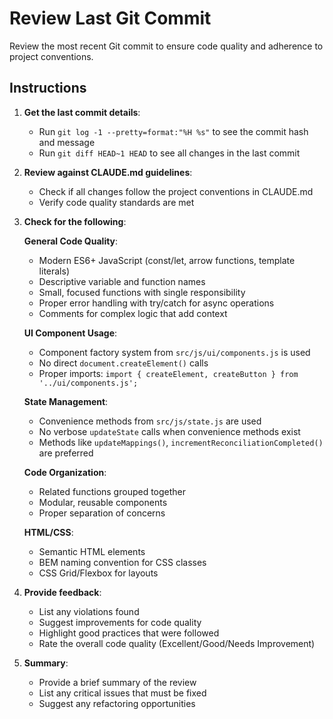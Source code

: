# Review Last Git Commit

Review the most recent Git commit to ensure code quality and adherence to project conventions.

## Instructions

1. **Get the last commit details**:
   - Run `git log -1 --pretty=format:"%H %s"` to see the commit hash and message
   - Run `git diff HEAD~1 HEAD` to see all changes in the last commit

2. **Review against CLAUDE.md guidelines**:
   - Check if all changes follow the project conventions in CLAUDE.md
   - Verify code quality standards are met

3. **Check for the following**:

   **General Code Quality**:
   - Modern ES6+ JavaScript (const/let, arrow functions, template literals)
   - Descriptive variable and function names
   - Small, focused functions with single responsibility
   - Proper error handling with try/catch for async operations
   - Comments for complex logic that add context

   **UI Component Usage**:
   - Component factory system from `src/js/ui/components.js` is used
   - No direct `document.createElement()` calls
   - Proper imports: `import { createElement, createButton } from '../ui/components.js';`

   **State Management**:
   - Convenience methods from `src/js/state.js` are used
   - No verbose `updateState` calls when convenience methods exist
   - Methods like `updateMappings()`, `incrementReconciliationCompleted()` are preferred

   **Code Organization**:
   - Related functions grouped together
   - Modular, reusable components
   - Proper separation of concerns

   **HTML/CSS**:
   - Semantic HTML elements
   - BEM naming convention for CSS classes
   - CSS Grid/Flexbox for layouts

4. **Provide feedback**:
   - List any violations found
   - Suggest improvements for code quality
   - Highlight good practices that were followed
   - Rate the overall code quality (Excellent/Good/Needs Improvement)

5. **Summary**:
   - Provide a brief summary of the review
   - List any critical issues that must be fixed
   - Suggest any refactoring opportunities